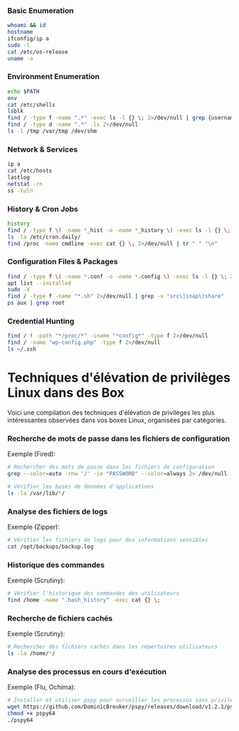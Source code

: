 ### Basic Enumeration
```bash
whoami && id
hostname
ifconfig/ip a
sudo -l
cat /etc/os-release
uname -a
```
### Environment Enumeration
```bash
echo $PATH
env
cat /etc/shells
lsblk
find / -type f -name ".*" -exec ls -l {} \; 2>/dev/null | grep {username}
find / -type d -name ".*" -ls 2>/dev/null
ls -l /tmp /var/tmp /dev/shm
```
### Network & Services
```bash
ip a
cat /etc/hosts
lastlog
netstat -rn
ss -tuln
```
### History & Cron Jobs
```bash
history
find / -type f \( -name *_hist -o -name *_history \) -exec ls -l {} \; 2>/dev/null
ls -la /etc/cron.daily/
find /proc -name cmdline -exec cat {} \; 2>/dev/null | tr " " "\n"
```

### Configuration Files & Packages
```bash
find / -type f \( -name *.conf -o -name *.config \) -exec ls -l {} \; 2>/dev/null
apt list --installed
sudo -V
find / -type f -name "*.sh" 2>/dev/null | grep -v "src\|snap\|share"
ps aux | grep root
```

### Credential Hunting
```bash
find / ! -path "*/proc/*" -iname "*config*" -type f 2>/dev/null
find / -name "wp-config.php" -type f 2>/dev/null
ls ~/.ssh
```

# Techniques d'élévation de privilèges Linux dans des Box
Voici une compilation des techniques d'élévation de privilèges les plus intéressantes observées dans vos boxes Linux, organisées par catégories.
### Recherche de mots de passe dans les fichiers de configuration
Exemple (Fired):
```bash
# Rechercher des mots de passe dans les fichiers de configuration
grep --color=auto -rnw '/' -ie "PASSWORD" --color=always 2> /dev/null

# Vérifier les bases de données d'applications
ls -la /var/lib/*/
```
### Analyse des fichiers de logs
Exemple (Zipper):
```bash
# Vérifier les fichiers de logs pour des informations sensibles
cat /opt/backups/backup.log
```
### Historique des commandes
Exemple (Scrutiny):
```bash
# Vérifier l'historique des commandes des utilisateurs
find /home -name ".bash_history" -exec cat {} \;
```
### Recherche de fichiers cachés
Exemple (Scrutiny):
```bash
# Rechercher des fichiers cachés dans les répertoires utilisateurs
ls -la /home/*/
```
### Analyse des processus en cours d'exécution
Exemple (Flu, Ochima):
```bash
# Installer et utiliser pspy pour surveiller les processus sans privilèges root
wget https://github.com/DominicBreuker/pspy/releases/download/v1.2.1/pspy64
chmod +x pspy64
./pspy64
```